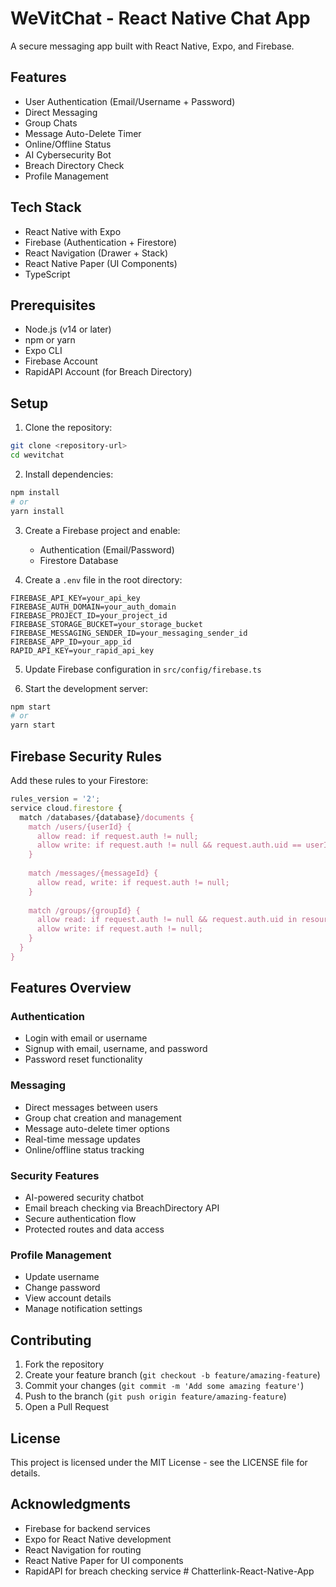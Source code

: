 # WeVitChat - React Native Chat App

A secure messaging app built with React Native, Expo, and Firebase.

## Features

- User Authentication (Email/Username + Password)
- Direct Messaging
- Group Chats
- Message Auto-Delete Timer
- Online/Offline Status
- AI Cybersecurity Bot
- Breach Directory Check
- Profile Management

## Tech Stack

- React Native with Expo
- Firebase (Authentication + Firestore)
- React Navigation (Drawer + Stack)
- React Native Paper (UI Components)
- TypeScript

## Prerequisites

- Node.js (v14 or later)
- npm or yarn
- Expo CLI
- Firebase Account
- RapidAPI Account (for Breach Directory)

## Setup

1. Clone the repository:
```bash
git clone <repository-url>
cd wevitchat
```

2. Install dependencies:
```bash
npm install
# or
yarn install
```

3. Create a Firebase project and enable:
   - Authentication (Email/Password)
   - Firestore Database

4. Create a `.env` file in the root directory:
```
FIREBASE_API_KEY=your_api_key
FIREBASE_AUTH_DOMAIN=your_auth_domain
FIREBASE_PROJECT_ID=your_project_id
FIREBASE_STORAGE_BUCKET=your_storage_bucket
FIREBASE_MESSAGING_SENDER_ID=your_messaging_sender_id
FIREBASE_APP_ID=your_app_id
RAPID_API_KEY=your_rapid_api_key
```

5. Update Firebase configuration in `src/config/firebase.ts`

6. Start the development server:
```bash
npm start
# or
yarn start
```

## Firebase Security Rules

Add these rules to your Firestore:

```javascript
rules_version = '2';
service cloud.firestore {
  match /databases/{database}/documents {
    match /users/{userId} {
      allow read: if request.auth != null;
      allow write: if request.auth != null && request.auth.uid == userId;
    }
    
    match /messages/{messageId} {
      allow read, write: if request.auth != null;
    }
    
    match /groups/{groupId} {
      allow read: if request.auth != null && request.auth.uid in resource.data.members;
      allow write: if request.auth != null;
    }
  }
}
```

## Features Overview

### Authentication
- Login with email or username
- Signup with email, username, and password
- Password reset functionality

### Messaging
- Direct messages between users
- Group chat creation and management
- Message auto-delete timer options
- Real-time message updates
- Online/offline status tracking

### Security Features
- AI-powered security chatbot
- Email breach checking via BreachDirectory API
- Secure authentication flow
- Protected routes and data access

### Profile Management
- Update username
- Change password
- View account details
- Manage notification settings

## Contributing

1. Fork the repository
2. Create your feature branch (`git checkout -b feature/amazing-feature`)
3. Commit your changes (`git commit -m 'Add some amazing feature'`)
4. Push to the branch (`git push origin feature/amazing-feature`)
5. Open a Pull Request

## License

This project is licensed under the MIT License - see the LICENSE file for details.

## Acknowledgments

- Firebase for backend services
- Expo for React Native development
- React Navigation for routing
- React Native Paper for UI components
- RapidAPI for breach checking service #   C h a t t e r l i n k - R e a c t - N a t i v e - A p p  
 